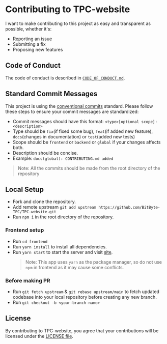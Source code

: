 # Contributing to TPC-website

I want to make contributing to this project as easy and transparent as possible, whether it's:

- Reporting an issue
- Submitting a fix
- Proposing new features

## Code of Conduct

The code of conduct is described in [`CODE_OF_CONDUCT.md`](CODE_OF_CONDUCT.md).

## Standard Commit Messages

This project is using the [conventional commits](https://www.conventionalcommits.org/en/v1.0.0-beta.2/) standard. Please follow these steps to ensure your
commit messages are standardized:

- Commit messages should have this format:
  `<type>[optional scope]: <description>`
- Type should be `fix`(if fixed some bug), `feat`(if added new feature), `docs`(changes in documentation) or `test`(added new tests)
- Scope should be `frontend` or `backend` or `global` if your changes affects both.
- Description should be concise.
- Example: `docs(global): CONTRIBUTING.md added`

> Note: All the commits should be made from the root directory of the repository

## Local Setup

- Fork and clone the repository.
- Add remote upstream `git add upstream https://github.com/BitByte-TPC/TPC-website.git`
- Run `npm i` in the root directory of the repository.

### Frontend setup

- Run `cd frontend`
- Run `yarn install` to install all dependencies.
- Run `yarn start` to start the server and visit [site](http://localhost:3000).
  > Note: This app uses `yarn` as the package manager, so do not use `npm` in frontend as it may cause some conflicts.

### Before making PR

- Run `git fetch upstream` & `git rebase upstream/main` to fetch updated codebase into your local repository before creating any new branch.
- Run `git checkout -b <your-branch-name>`

## License

By contributing to TPC-website, you agree that your contributions will be licensed
under the [LICENSE file](LICENSE).
